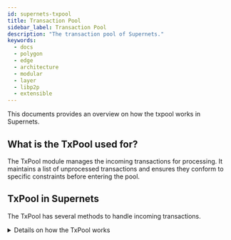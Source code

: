```yaml
---
id: supernets-txpool
title: Transaction Pool
sidebar_label: Transaction Pool
description: "The transaction pool of Supernets."
keywords:
  - docs
  - polygon
  - edge
  - architecture
  - modular
  - layer
  - libp2p
  - extensible
---
```


This documents provides an overview on how the txpool works in Supernets.

## What is the TxPool used for?

The TxPool module manages the incoming transactions for processing. It maintains a list of unprocessed transactions and ensures they conform to specific constraints before entering the pool.

## TxPool in Supernets

The TxPool has several methods to handle incoming transactions.

<details>
<summary> Details on how the TxPool works </summary>

The `addTx()` method is the main entry point for all new transactions. It validates the incoming transaction and adds it to the pool. If the call is successful, an account is created for this address (only once), and an `enqueueRequest` is signaled.

The `handleEnqueueRequest()` method attempts to enqueue the transaction in the given request to the associated account. If the account is eligible for promotion, a `promoteRequest` is signaled afterward. The `handlePromoteRequest()` method moves promotable transactions of some accounts from enqueued to promoted. It can only be invoked by `handleEnqueueRequest()` or `resetAccount()`.

The TxPool also has a `validateTx()` method that checks specific constraints before entering the pool. These constraints include checking the transaction size to overcome DOS Attacks, ensuring the transaction has a strictly positive value, and checking if the transaction is appropriately signed.

The `resetAccounts()` method also updates existing accounts with the new nonce and prunes stale transactions. This ensures that the pool only contains relevant and valid transactions. The `updateAccountSkipsCounts()` method updates the accounts' skips, which is the number of consecutive blocks that do not have the account's transactions.

The TxPool implementation in Polygon Supernets uses several data structures to manage transactions efficiently. The `accounts` data structure stores all the accounts and transactions in the pool. The `index` data structure maintains a list of all transactions in the pool, and the `gauge` data structure keeps track of the number of slots used in the pool.

Finally, the TxPool implementation in Polygon Supernets handles transactions gossiped by the network through the `addGossipTx()` method. It verifies that the gossiped transaction message is not empty, decodes the transaction, and adds it to the pool using the `addTx()` method.

</details>
